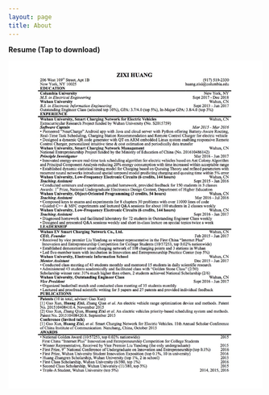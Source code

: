 ```yaml
---
layout: page
title: About
---
```


__Resume (Tap to download)__

[![Resume](/assets/img/Resume_HuangZixi_V2_Letter_091617.jpg)](https://github.com/HzCeee/HzCeee.github.io/tree/master/_docs/Resume_HuangZixi_V2_Letter_091617.pdf)
